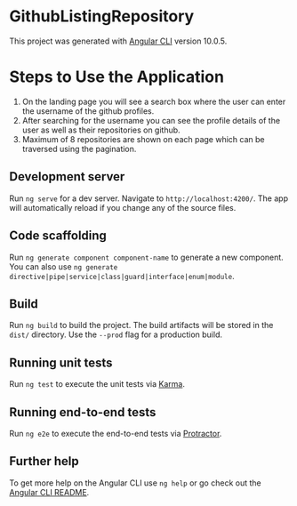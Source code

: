# GithubListingRepository

This project was generated with [Angular CLI](https://github.com/angular/angular-cli) version 10.0.5.

# Steps to Use the Application

1) On the landing page you will see a search box where the user can enter the username of the github profiles.
2) After searching for the username you can see the profile details of the user as well as their repositories on github.
3) Maximum of 8 repositories are shown on each page which can be traversed using the pagination.

## Development server

Run `ng serve` for a dev server. Navigate to `http://localhost:4200/`. The app will automatically reload if you change any of the source files.

## Code scaffolding

Run `ng generate component component-name` to generate a new component. You can also use `ng generate directive|pipe|service|class|guard|interface|enum|module`.

## Build

Run `ng build` to build the project. The build artifacts will be stored in the `dist/` directory. Use the `--prod` flag for a production build.

## Running unit tests

Run `ng test` to execute the unit tests via [Karma](https://karma-runner.github.io).

## Running end-to-end tests

Run `ng e2e` to execute the end-to-end tests via [Protractor](http://www.protractortest.org/).

## Further help

To get more help on the Angular CLI use `ng help` or go check out the [Angular CLI README](https://github.com/angular/angular-cli/blob/master/README.md).
